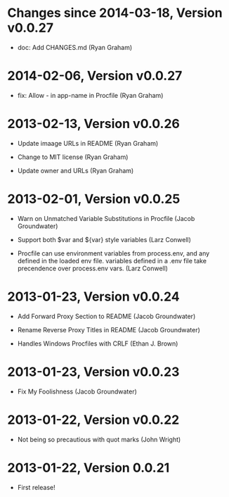 Changes since 2014-03-18, Version v0.0.27
=========================================

 * doc: Add CHANGES.md (Ryan Graham)

2014-02-06, Version v0.0.27
===========================

 * fix: Allow - in app-name in Procfile (Ryan Graham)

2013-02-13, Version v0.0.26
===========================

 * Update imaage URLs in README (Ryan Graham)

 * Change to MIT license (Ryan Graham)

 * Update owner and URLs (Ryan Graham)

2013-02-01, Version v0.0.25
===========================

 * Warn on Unmatched Variable Substitutions in Procfile (Jacob Groundwater)

 * Support both $var and ${var} style variables (Larz Conwell)

 * Procfile can use environment variables from process.env, and any defined in the loaded env file. variables defined in a .env file take precendence over process.env vars. (Larz Conwell)

2013-01-23, Version v0.0.24
===========================

 * Add Forward Proxy Section to README (Jacob Groundwater)

 * Rename Reverse Proxy Titles in README (Jacob Groundwater)

 * Handles Windows Procfiles with CRLF (Ethan J. Brown)

2013-01-23, Version v0.0.23
===========================

 * Fix My Foolishness (Jacob Groundwater)

2013-01-22, Version v0.0.22
===========================

 * Not being so precautious with quot marks (John Wright)

2013-01-22, Version 0.0.21
==========================

 * First release!
